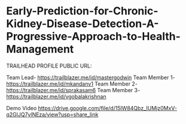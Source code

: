 # Early-Prediction-for-Chronic-Kidney-Disease-Detection-A-Progressive-Approach-to-Health-Management

TRAILHEAD PROFILE PUBLIC URL:

Team Lead-      https://trailblazer.me/id/mastergodwin
Team Member 1-  https://trailblazer.me/id/mkandanv1
Team Member 2-  https://trailblazer.me/id/sprakasam6
Team Member 3-  https://trailblazer.me/id/vgobalakrishnan

Demo Video
https://drive.google.com/file/d/15lW84Qbz_IUMjz0MxV-q2GlJQ7ylNEza/view?usp=share_link
